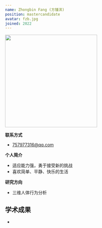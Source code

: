 ```yaml
---
name: Zhongbin Fang (方锺滨)
position: mastercandidate
avatar: fzb.jpg
joined: 2022
---
```


<img width="300" src="{{site.baseurl}}/images/people/{{page.avatar}}">

**联系方式**
- 757977316@qq.com

**个人简介**
- 适应能力强，勇于接受新的挑战
- 喜欢简单、平静、快乐的生活


**研究方向**
- 三维人体行为分析


**学术成果**
-
-
